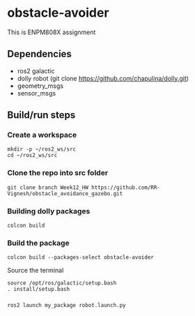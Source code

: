 # obstacle-avoider
This is ENPM808X assignment

## Dependencies
* ros2 galactic
* dolly robot (git clone https://github.com/chapulina/dolly.git)
* geometry_msgs
* sensor_msgs

## Build/run steps

### Create a workspace 

```
mkdir -p ~/ros2_ws/src
cd ~/ros2_ws/src
```
### Clone the repo into src folder
```
git clone branch Week12_HW https://github.com/RR-Vignesh/obstacle_avoidance_gazebo.git
```

### Building dolly packages
```
colcon build
```

### Build the package
```
colcon build --packages-select obstacle-avoider
```
Source the terminal

```
source /opt/ros/galactic/setup.bash
. install/setup.bash
```
### 
```
ros2 launch my_package robot.launch.py
```
